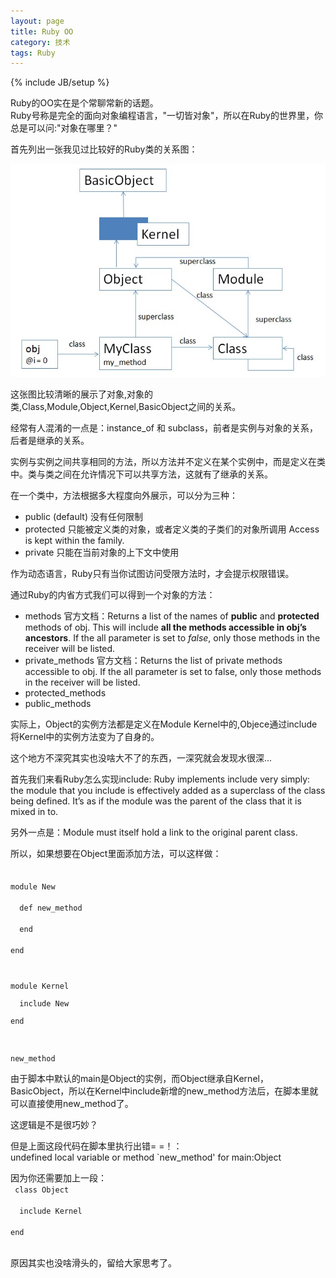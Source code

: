 ```yaml
---
layout: page  
title: Ruby OO   
category: 技术  
tags: Ruby   
---
```

{% include JB/setup %}

Ruby的OO实在是个常聊常新的话题。  
Ruby号称是完全的面向对象编程语言，"一切皆对象"，所以在Ruby的世界里，你总是可以问:"对象在哪里？"

首先列出一张我见过比较好的Ruby类的关系图：

![Ruby OO](/image/ruby_oo.jpg)

这张图比较清晰的展示了对象,对象的类,Class,Module,Object,Kernel,BasicObject之间的关系。

经常有人混淆的一点是：instance_of 和 subclass，前者是实例与对象的关系，后者是继承的关系。

实例与实例之间共享相同的方法，所以方法并不定义在某个实例中，而是定义在类中。类与类之间在允许情况下可以共享方法，这就有了继承的关系。

在一个类中，方法根据多大程度向外展示，可以分为三种：

- public (default)
没有任何限制
- protected
只能被定义类的对象，或者定义类的子类们的对象所调用
Access is kept within the family.
- private
只能在当前对象的上下文中使用

作为动态语言，Ruby只有当你试图访问受限方法时，才会提示权限错误。

通过Ruby的内省方式我们可以得到一个对象的方法：

- methods
官方文档：Returns a list of the names of **public** and **protected** methods of obj. This will include **all the methods accessible in obj’s ancestors**. If the all parameter is set to *false*, only those methods in the receiver will be listed.
- private_methods
官方文档：Returns the list of private methods accessible to obj. If the all parameter is set to false, only those methods in the receiver will be listed.
- protected_methods
- public_methods

实际上，Object的实例方法都是定义在Module Kernel中的,Objece通过include将Kernel中的实例方法变为了自身的。

这个地方不深究其实也没啥大不了的东西，一深究就会发现水很深...

首先我们来看Ruby怎么实现include:
Ruby implements include very simply: the module that you include is effectively added as a superclass of the class being defined. It’s as if the module was the parent of the class that it is mixed in to.

另外一点是：Module must itself hold a link to the original parent class.

所以，如果想要在Object里面添加方法，可以这样做：  
<code>  
module New  
&nbsp;&nbsp;def new_method  
&nbsp;&nbsp;end  
end   

module Kernel  
&nbsp;&nbsp;include New  
end

new_method
</code>

由于脚本中默认的main是Object的实例，而Object继承自Kernel，BasicObject，所以在Kernel中include新增的new_method方法后，在脚本里就可以直接使用new_method了。  

这逻辑是不是很巧妙？

但是上面这段代码在脚本里执行出错= =！：  
undefined local variable or method `new_method' for main:Object

因为你还需要加上一段：   
<code>
class Object   
&nbsp;&nbsp;include Kernel  
end  
</code>

原因其实也没啥滑头的，留给大家思考了。




